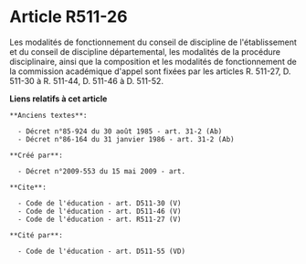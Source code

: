 # Article R511-26

Les modalités de fonctionnement du conseil de discipline de l'établissement et du conseil de discipline départemental, les
modalités de la procédure disciplinaire, ainsi que la composition et les modalités de fonctionnement de la commission
académique d'appel sont fixées par les articles R. 511-27, D. 511-30 à R. 511-44, D. 511-46 à D. 511-52.

**Liens relatifs à cet article**

	**Anciens textes**:

	  - Décret n°85-924 du 30 août 1985 - art. 31-2 (Ab)
	  - Décret n°86-164 du 31 janvier 1986 - art. 31-2 (Ab)

	**Créé par**:

	  - Décret n°2009-553 du 15 mai 2009 - art.

	**Cite**:

	  - Code de l'éducation - art. D511-30 (V)
	  - Code de l'éducation - art. D511-46 (V)
	  - Code de l'éducation - art. R511-27 (V)

	**Cité par**:

	  - Code de l'éducation - art. D511-55 (VD)

